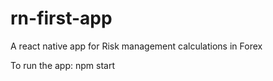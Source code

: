 # rn-first-app
A react native app for Risk management calculations in Forex

To run the app:
npm start


